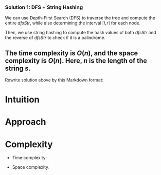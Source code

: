 ### Solution 1: DFS + String Hashing

We can use Depth-First Search (DFS) to traverse the tree and compute the entire $\textit{dfsStr}$, while also determining the interval $[l, r]$ for each node.

Then, we use string hashing to compute the hash values of both $\textit{dfsStr}$ and the reverse of $\textit{dfsStr}$ to check if it is a palindrome.

The time complexity is $O(n)$, and the space complexity is $O(n)$. Here, $n$ is the length of the string $s$.
---
Rewrite solution above by this Markdown format:

# Intuition
<!-- Describe your first thoughts on how to solve this problem. -->

# Approach
<!-- Describe your approach to solving the problem. -->

# Complexity
- Time complexity:
<!-- Add your time complexity here, e.g. $$O(n)$$ -->

- Space complexity:
<!-- Add your space complexity here, e.g. $$O(n)$$ -->
